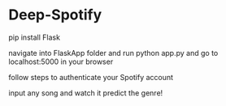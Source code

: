 # Deep-Spotify

pip install Flask

navigate into FlaskApp folder and run python app.py and go to localhost:5000 in your browser

follow steps to authenticate your Spotify account

input any song and watch it predict the genre!
